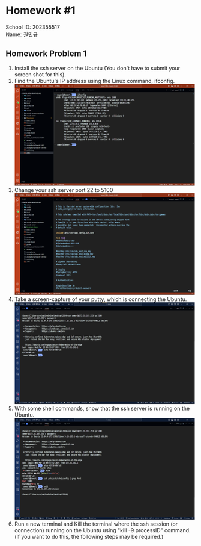 # Homework #1

School ID: 202355517 \
Name: 권민규

## Homework Problem 1

1. Install the ssh server on the Ubuntu (You don't have to submit your screen shot for this).
2. Find the Ubuntu's IP address using the Linux command, ifconfig.
![ifconfig](image.png)
3. Change your ssh server port 22 to 5100
![port 5100](image-1.png)
4. Take a screen-capture of your putty, which is connecting the Ubuntu.
![ssh](image-2.png)
5. With some shell commands, show that the ssh server is running on the Ubuntu.
![working](image-3.png)
6. Run a new terminal and Kill the terminal where the ssh session (or connection) running on the Ubuntu using "kill -9 processID" command.\
(if you want to do this, the following steps may be required.)
